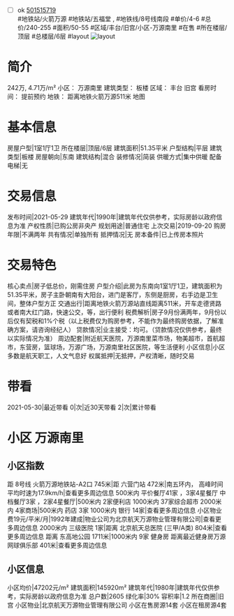- [ ] ok [501515719](https://bj.5i5j.com/ershoufang/501515719.html)  
 #地铁站/火箭万源 #地铁站/五福堂 ,  #地铁线/8号线南段
#单价/4-6 #总价/240-255 #面积/50-55   #区域/丰台/旧宫/小区-万源南里 #在售 #所在楼层/顶层 #总楼层/6层 #layout 
![layout](http://image2a.5i5j.com/bdir/layout/4ed2639011304115b0b9d636c71add16.jpg_P5.jpg) 
# 简介 
 242万,  4.71万/m² 
小区： 万源南里
建筑类型： 板楼
区域： 丰台 旧宫
看房时间： 提前预约
地铁： 距离地铁火箭万源511米 地图
# 基本信息 
 房屋户型|1室1厅1卫
所在楼层|顶层/6层
建筑面积|51.35平米
户型结构|平层
建筑类型|板楼
房屋朝向|东南
建筑结构|混合
装修情况|简装
供暖方式|集中供暖
配备电梯|无
# 交易信息 
 发布时间|2021-05-29
建筑年代|1990年|建筑年代仅供参考，实际房龄以政府信息为准
产权性质|已购公房非央产
规划用途|普通住宅
上次交易|2019-09-20
购房年限|不满两年
共有情况|单独所有
抵押情况|无
房本备件|已上传房本照片
# 交易特色 
 核心卖点|房子低总价，刚需住房
户型介绍|此房为东南向1室1厅1卫，建筑面积为51.35平米，房子主卧朝南有大阳台，进门是客厅，东侧是厨房，右手边是卫生间，整体户型方正
交通出行|距离地铁火箭万源站直线距离511米，开车走德贤路或者南大红门路，快速公交，等，出行便利
税费解析|房子9月份满两年，9月份以后仅有契税和1%个税（以上税费仅为购房参考，不能作为最终购房依据，了解准确方案，请咨询经纪人）
贷款情况|业主接受：均可。（贷款情况仅供参考，最终以实际情况为准）
周边配套|附近航天医院，万源南里菜市场，物美超市，首航超市，东营房，篮球场，万源广场，万源南里社区医院，等生活便利
小区信息|小区多数是航天职工，人文气息好
权属抵押|无抵押，产权清晰，随时交易
# 带看 
 2021-05-30|最近带看	 0|次|近30天带看	 2|次|累计带看
# 小区 万源南里
## 小区指数 
 距 8号线 火箭万源地铁站-A2口 745米|距 六营门站 472米|南五环内， 高峰时间平均时速为17.9km/h|查看更多周边信息
500米内 平价餐厅41家 ，3家4星餐厅
中档餐厅3家 ，2家4星餐厅|500米内 2家便利店
1000米内 37家综合超市
2000米内 4家商场|500米内 药店 3家
1000米内 银行 14家|查看更多周边信息
小区物业费19元/平米/月|1992年建成|物业公司为北京航天万源物业管理有限公司|查看更多周边信息
2000米内 三级医院 1家|距离 北京航天总医院 (三甲/A类) 804米|查看更多周边信息
距离 东高地公园 1711米|1000米内 9家 健身房
距离最近健身房万源网球俱乐部 401米|查看更多周边信息
## 小区信息 
 小区均价|47202元/m²
建筑面积|145920m²
建筑年代|1980年|建筑年代仅供参考，实际房龄以政府信息为准
总户数|2605
绿化率|30%
容积率|1.2
所在商圈|旧宫
小区物业|北京航天万源物业管理有限公司
小区在售房源14套
小区在租房源4套
